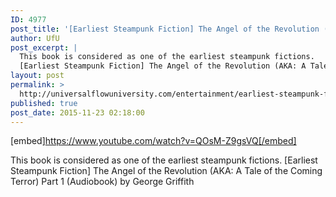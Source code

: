 ```yaml
---
ID: 4977
post_title: '[Earliest Steampunk Fiction] The Angel of the Revolution (AKA: A Tale of the Coming Terror) Part 1'
author: UfU
post_excerpt: |
  This book is considered as one of the earliest steampunk fictions.
  [Earliest Steampunk Fiction] The Angel of the Revolution (AKA: A Tale of the Coming Terror) Part 1 (Audiobook) by George Griffith
layout: post
permalink: >
  http://universalflowuniversity.com/entertainment/earliest-steampunk-fiction-the-angel-of-the-revolution-aka-a-tale-of-the-coming-terror-part-1/
published: true
post_date: 2015-11-23 02:18:00
---
```

[embed]https://www.youtube.com/watch?v=QOsM-Z9gsVQ[/embed]<br>
<p>This book is considered as one of the earliest steampunk fictions. 
[Earliest Steampunk Fiction] The Angel of the Revolution (AKA: A Tale of the Coming Terror) Part 1 (Audiobook) by George Griffith</p>